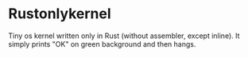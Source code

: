 # Rustonlykernel

Tiny os kernel written only in Rust (without assembler, except inline). It simply prints "OK" on green background and then hangs.
